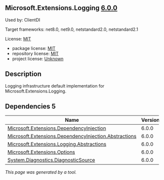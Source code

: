 ﻿Microsoft.Extensions.Logging [6.0.0](https://www.nuget.org/packages/Microsoft.Extensions.Logging/6.0.0)
--------------------

Used by: ClientDI

Target frameworks: net8.0, net9.0, netstandard2.0, netstandard2.1

License: [MIT](../../../../licenses/mit) 

- package license: [MIT](https://licenses.nuget.org/MIT) 
- repository license: [MIT](https://github.com/dotnet/runtime) 
- project license: [Unknown](https://dot.net/) 

Description
-----------
Logging infrastructure default implementation for Microsoft.Extensions.Logging.

Dependencies 5
-----------

|Name|Version|
|----------|:----|
|[Microsoft.Extensions.DependencyInjection](../../../../packages/nuget.org/microsoft.extensions.dependencyinjection/6.0.0)|6.0.0|
|[Microsoft.Extensions.DependencyInjection.Abstractions](../../../../packages/nuget.org/microsoft.extensions.dependencyinjection.abstractions/6.0.0)|6.0.0|
|[Microsoft.Extensions.Logging.Abstractions](../../../../packages/nuget.org/microsoft.extensions.logging.abstractions/6.0.0)|6.0.0|
|[Microsoft.Extensions.Options](../../../../packages/nuget.org/microsoft.extensions.options/6.0.0)|6.0.0|
|[System.Diagnostics.DiagnosticSource](../../../../packages/nuget.org/system.diagnostics.diagnosticsource/6.0.0)|6.0.0|

*This page was generated by a tool.*